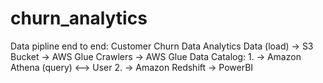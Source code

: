 # churn_analytics
Data pipline end to end: Customer Churn Data Analytics
Data (load) -> S3 Bucket -> AWS Glue Crawlers -> AWS Glue Data Catalog:
    1. -> Amazon Athena (query) <--> User
    2. -> Amazon Redshift -> PowerBI